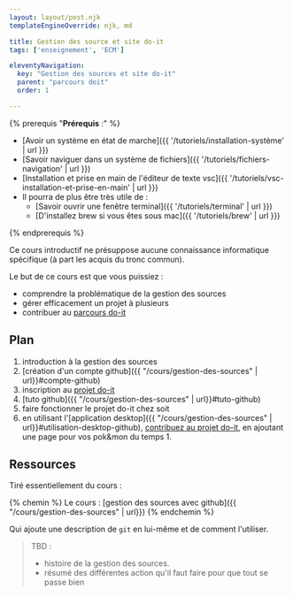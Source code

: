 ```yaml
---
layout: layout/post.njk 
templateEngineOverride: njk, md

title: Gestion des source et site do-it
tags: ['enseignement', 'ECM']

eleventyNavigation:
  key: "Gestion des sources et site do-it"
  parent: "parcours doit"
  order: 1

---
```

{% prerequis "**Prérequis** :" %}

* [Avoir un système en état de marche]({{ '/tutoriels/installation-système' | url }})
* [Savoir naviguer dans un système de fichiers]({{ '/tutoriels/fichiers-navigation' | url }})
* [Installation et prise en main de l'éditeur de texte vsc]({{ '/tutoriels/vsc-installation-et-prise-en-main' | url }})
* Il pourra de plus être très utile de :
  * [Savoir ouvrir une fenêtre terminal]({{ '/tutoriels/terminal'  | url }})
  * [D'installez brew si vous êtes sous mac]({{ '/tutoriels/brew'  | url }})

{% endprerequis %}

Ce cours introductif ne présuppose aucune connaissance informatique spécifique (à part les acquis du tronc commun).

Le but de ce cours est que vous puissiez :

* comprendre la problématique de la gestion des sources
* gérer efficacement un projet à plusieurs
* contribuer au [parcours do-it](https://github.com/FrancoisBrucker/do-it)

## Plan

1. introduction à la gestion des sources
2. [création d'un compte github]({{ "/cours/gestion-des-sources" | url}}#compte-github)
3. inscription au [projet do-it](https://github.com/FrancoisBrucker/do-it)
4. [tuto github]({{ "/cours/gestion-des-sources" | url}}#tuto-github)
5. faire fonctionner le projet do-it chez soit
6. en utilisant l'[application desktop]({{ "/cours/gestion-des-sources" | url}}#utilisation-desktop-github), [contribuez au projet do-it](https://francoisbrucker.github.io/do-it/ct/contribuer-au-site/), en ajoutant une page pour vos pok&mon du temps 1.

## Ressources

Tiré essentiellement du cours :

{% chemin %}
Le cours : [gestion des sources avec github]({{ "/cours/gestion-des-sources" | url}})
{% endchemin %}

Qui ajoute une description de `git` en lui-même et de comment l'utiliser.

> TBD :
>
> * histoire de la gestion des sources.
> * résumé des différentes action qu'il faut faire pour que tout se passe bien
